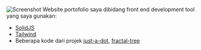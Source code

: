 ![Screenshot](https://raw.githubusercontent.com/Febri-i/febri-i.github.io/main/thumbnail)
Website portofolio saya dibidang front end development
tool yang saya gunakan:

- [SolidJS](https://www.solidjs.com)
- [Tailwind](https://tailwindcss.com)
- Beberapa kode dari projek [just-a-dot](https://github.com/febri-i/just-a-dot), [fractal-tree](https://github.com/febri-i/fracta-tree)


